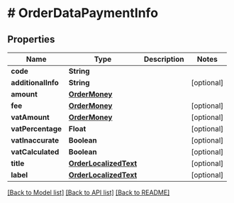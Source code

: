 # # OrderDataPaymentInfo


## Properties 


Name | Type | Description | Notes
------------ | ------------- | ------------- | -------------
**code**| **String** |   |
**additionalInfo**| **String** |   | [optional]
**amount**| [**OrderMoney**](OrderMoney.md) |   |
**fee**| [**OrderMoney**](OrderMoney.md) |   | [optional]
**vatAmount**| [**OrderMoney**](OrderMoney.md) |   | [optional]
**vatPercentage**| **Float** |   | [optional]
**vatInaccurate**| **Boolean** |   | [optional]
**vatCalculated**| **Boolean** |   | [optional]
**title**| [**OrderLocalizedText**](OrderLocalizedText.md) |   | [optional]
**label**| [**OrderLocalizedText**](OrderLocalizedText.md) |   | [optional]


[[Back to Model list]](../../README.md#models) [[Back to API list]](../../README.md#endpoints) [[Back to README]](../../README.md)

